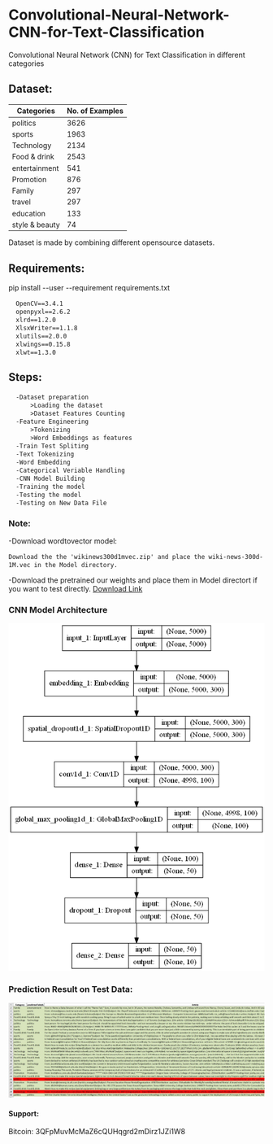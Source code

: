 # Convolutional-Neural-Network-CNN-for-Text-Classification
Convolutional Neural Network (CNN) for Text Classification in different categories

## Dataset:
  
  |Categories|No. of Examples|
  |----------|---------------|
  |politics|3626|
  |sports|1963|
  |Technology|2134|
  |Food & drink|2543|
  |entertainment|541|
  |Promotion|876|
  |Family|297|
  |travel|297|
  |education|133|
  |style & beauty|74|
       
  Dataset is made by combining different opensource datasets.
  
  ## Requirements:
  pip install --user --requirement requirements.txt
  
      OpenCV==3.4.1
      openpyxl==2.6.2
      xlrd==1.2.0
      XlsxWriter==1.1.8
      xlutils==2.0.0
      xlwings==0.15.8
      xlwt==1.3.0


## Steps:

      -Dataset preparation
          >Loading the dataset
          >Dataset Features Counting
      -Feature Engineering
          >Tokenizing
          >Word Embeddings as features
      -Train Test Spliting
      -Text Tokenizing
      -Word Embedding
      -Categorical Veriable Handling
      -CNN Model Building
      -Training the model
      -Testing the model
      -Testing on New Data File

### Note:
-Download wordtovector model:
    
    Download the the 'wikinews300d1mvec.zip' and place the wiki-news-300d-1M.vec in the Model directory.
-Download the pretrained our weights and place them in Model directort if you want to test directly. [Download Link](https://www.dropbox.com/sh/bc289jpbz80rzpk/AABiNzv2TqDD4K_npZIeKG8aa?dl=0)

### CNN Model Architecture 

![CNN Model Architecture](Model/model.png)


### Prediction Result on Test Data:

![Testing Data Sample](Result/test_example.JPG)


#### Support:
Bitcoin: 3QFpMuvMcMaZ6cQUHqgrd2mDirz1JZi1W8

